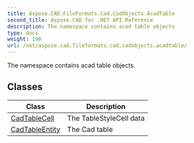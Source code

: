 ```yaml
---
title: Aspose.CAD.FileFormats.Cad.CadObjects.AcadTable
second_title: Aspose.CAD for .NET API Reference
description: The namespace contains acad table objects
type: docs
weight: 190
url: /net/aspose.cad.fileformats.cad.cadobjects.acadtable/
---
```

The namespace contains acad table objects.

## Classes

| Class | Description |
| --- | --- |
| [CadTableCell](./cadtablecell/) | The TableStyleCell data |
| [CadTableEntity](./cadtableentity/) | The Cad table |


